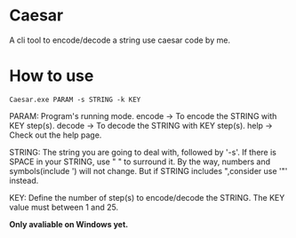 # Caesar
A cli tool to encode/decode a string use caesar code by me.

# How to use
```
Caesar.exe PARAM -s STRING -k KEY
```

PARAM:   Program's running mode.
         encode -> To encode the STRING with KEY step(s).
         decode -> To decode the STRING with KEY step(s).
         help   -> Check out the help page.

STRING:  The string you are going to deal with, followed by '-s'.
         If there is SPACE in your STRING, use " " to surround it.
         By the way, numbers and symbols(include ') will not change.
         But if STRING includes ",consider use '\"' instead.

KEY:     Define the number of step(s) to encode/decode the STRING.
         The KEY value must between 1 and 25.

**Only avaliable on Windows yet.**
